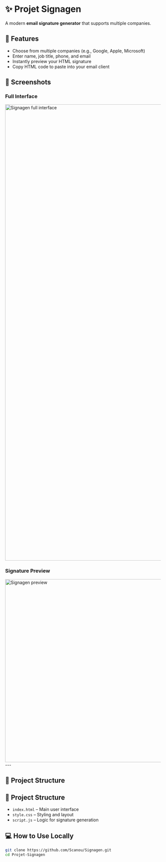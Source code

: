 # ✨ Projet Signagen

A modern **email signature generator** that supports multiple companies.

## 🚀 Features

- Choose from multiple companies (e.g., Google, Apple, Microsoft)
- Enter name, job title, phone, and email
- Instantly preview your HTML signature
- Copy HTML code to paste into your email client

## 📸 Screenshots

### Full Interface

<img width="1470" alt="Signagen full interface" src="https://github.com/user-attachments/assets/7fd9b941-bdca-4a31-bb20-50aec44ff6c8" />

### Signature Preview

<img width="590" alt="Signagen preview" src="https://github.com/user-attachments/assets/24d2dd38-565c-4f48-ae4d-9d246a10bcfe" />
---

## 📁 Project Structure


## 📁 Project Structure

- `index.html` – Main user interface
- `style.css` – Styling and layout
- `script.js` – Logic for signature generation

## 💻 How to Use Locally

```bash
git clone https://github.com/Scanou/Signagen.git
cd Projet-Signagen
